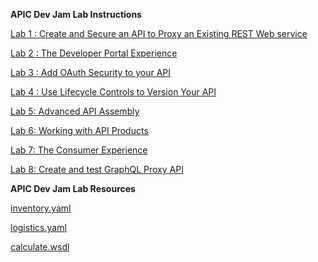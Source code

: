 **APIC Dev Jam Lab Instructions**

[Lab 1 : Create and Secure an API to Proxy an Existing REST Web
service](https://github.com/ibm-cloudintegration/dte-labs/blob/master/APICv10/instructions/Lab1)

[Lab 2 : The Developer Portal
Experience](https://github.com/ibm-cloudintegration/dte-labs/blob/master/APICv10/instructions/Lab2)

[Lab 3 : Add OAuth Security to your
API](https://github.com/ibm-cloudintegration/dte-labs/blob/master/APICv10/instructions/Lab3)

[Lab 4 : Use Lifecycle Controls to Version Your
API](https://github.com/ibm-cloudintegration/dte-labs/blob/master/APICv10/instructions/Lab4)

[Lab 5: Advanced API
Assembly](https://github.com/ibm-cloudintegration/dte-labs/blob/master/APICv10/instructions/Lab5)

[Lab 6: Working with API
Products](https://github.com/ibm-cloudintegration/dte-labs/blob/master/APICv10/instructions/Lab6)

[Lab 7: The Consumer
Experience](https://github.com/ibm-cloudintegration/dte-labs/blob/master/APICv10/instructions/Lab7)

[Lab 8: Create and test GraphQL Proxy
API](https://github.com/ibm-cloudintegration/dte-labs/blob/master/APICv10/instructions/Lab8)

**APIC Dev Jam Lab Resources**

[inventory.yaml](https://github.com/ibm-cloudintegration/dte-labs/blob/master/APICv10/resources/inventory.yaml)

[logistics.yaml](https://github.com/ibm-cloudintegration/dte-labs/blob/master/APICv10/resources/logistics.yaml)

[calculate.wsdl](https://github.com/ibm-cloudintegration/dte-labs/blob/master/APICv10/resources/calculate.wsdl)  

